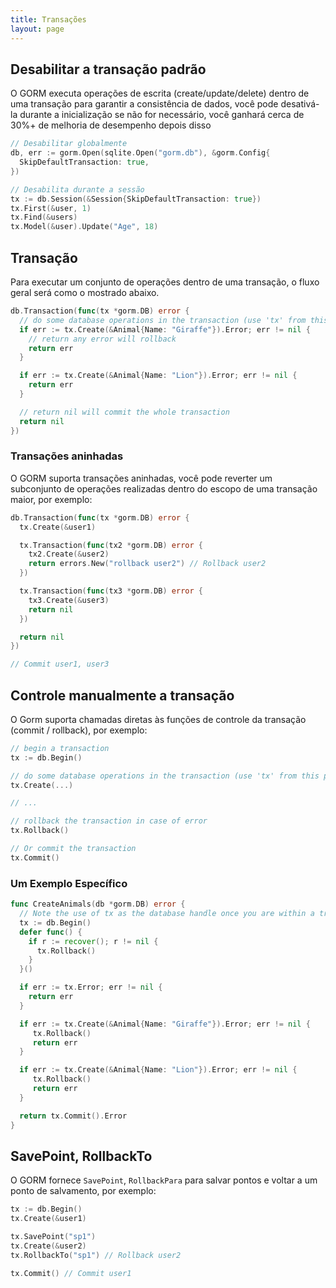 ```yaml
---
title: Transações
layout: page
---
```


## Desabilitar a transação padrão

O GORM executa operações de escrita (create/update/delete) dentro de uma transação para garantir a consistência de dados, você pode desativá-la durante a inicialização se não for necessário, você ganhará cerca de 30%+ de melhoria de desempenho depois disso

```go
// Desabilitar globalmente
db, err := gorm.Open(sqlite.Open("gorm.db"), &gorm.Config{
  SkipDefaultTransaction: true,
})

// Desabilita durante a sessão
tx := db.Session(&Session{SkipDefaultTransaction: true})
tx.First(&user, 1)
tx.Find(&users)
tx.Model(&user).Update("Age", 18)
```

## Transação

Para executar um conjunto de operações dentro de uma transação, o fluxo geral será como o mostrado abaixo.

```go
db.Transaction(func(tx *gorm.DB) error {
  // do some database operations in the transaction (use 'tx' from this point, not 'db')
  if err := tx.Create(&Animal{Name: "Giraffe"}).Error; err != nil {
    // return any error will rollback
    return err
  }

  if err := tx.Create(&Animal{Name: "Lion"}).Error; err != nil {
    return err
  }

  // return nil will commit the whole transaction
  return nil
})
```

### Transações aninhadas

O GORM suporta transações aninhadas, você pode reverter um subconjunto de operações realizadas dentro do escopo de uma transação maior, por exemplo:

```go
db.Transaction(func(tx *gorm.DB) error {
  tx.Create(&user1)

  tx.Transaction(func(tx2 *gorm.DB) error {
    tx2.Create(&user2)
    return errors.New("rollback user2") // Rollback user2
  })

  tx.Transaction(func(tx3 *gorm.DB) error {
    tx3.Create(&user3)
    return nil
  })

  return nil
})

// Commit user1, user3
```

## Controle manualmente a transação

O Gorm suporta chamadas diretas às funções de controle da transação  (commit / rollback), por exemplo:

```go
// begin a transaction
tx := db.Begin()

// do some database operations in the transaction (use 'tx' from this point, not 'db')
tx.Create(...)

// ...

// rollback the transaction in case of error
tx.Rollback()

// Or commit the transaction
tx.Commit()
```

### Um Exemplo Específico

```go
func CreateAnimals(db *gorm.DB) error {
  // Note the use of tx as the database handle once you are within a transaction
  tx := db.Begin()
  defer func() {
    if r := recover(); r != nil {
      tx.Rollback()
    }
  }()

  if err := tx.Error; err != nil {
    return err
  }

  if err := tx.Create(&Animal{Name: "Giraffe"}).Error; err != nil {
     tx.Rollback()
     return err
  }

  if err := tx.Create(&Animal{Name: "Lion"}).Error; err != nil {
     tx.Rollback()
     return err
  }

  return tx.Commit().Error
}
```

## SavePoint, RollbackTo

O GORM fornece `SavePoint`, `RollbackPara` para salvar pontos e voltar a um ponto de salvamento, por exemplo:

```go
tx := db.Begin()
tx.Create(&user1)

tx.SavePoint("sp1")
tx.Create(&user2)
tx.RollbackTo("sp1") // Rollback user2

tx.Commit() // Commit user1
```
